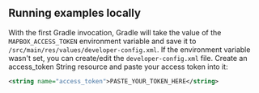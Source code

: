 ## Running examples locally

With the first Gradle invocation, Gradle will take the value of the `MAPBOX_ACCESS_TOKEN` environment variable and save it to `/src/main/res/values/developer-config.xml`. If the environment variable wasn't set, you can create/edit the `developer-config.xml` file. Create an access_token String resource and paste your access token into it:

```xml
<string name="access_token">PASTE_YOUR_TOKEN_HERE</string>
```